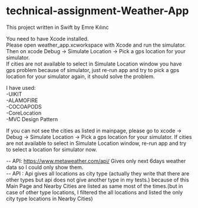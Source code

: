 # technical-assignment-Weather-App


This project written in Swift by Emre Kılınc <br>

You need to have Xcode installed. 
<br>
Please open weather_app.xcworkspace with Xcode and run the simulator. <br>
Then on xcode Debug -> Simulate Location -> Pick a gps location for your simulator. 
<br>
If cities are not available to select in Simulate Location window you have gps problem because of simulator, just re-run app and try to pick a gps location for your simulator again, it should solve the problem.

I have used: <br>
  -UIKIT  <br>
  -ALAMOFIRE <br>
  -COCOAPODS <br>
  -CoreLocation <br>
  -MVC Design Pattern<br>
  
  
If you can not see the cities as listed in mainpage, please go to xcode -> Debug -> Simulate Location -> Pick a gps location for your simulator. If cities are not available to select in Simulate Location window, re-run app and try to select a location for simulator now. <br>

-- API: https://www.metaweather.com/api/ Gives only next 6days weather data so I could only show them. <br>
-- API : Api gives all locations as city type (actually they write that there are other types but api does not give another type in my tests.) because of this Main Page and Nearby Cities are listed as same most of the times.(but in case of other type locations, I filtered the all locations and listed the only city type locations in Nearby Cities)


